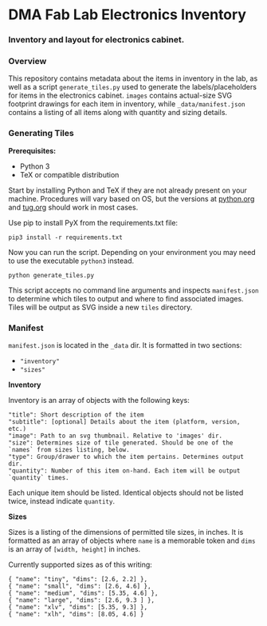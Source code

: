 # DMA Fab Lab Electronics Inventory
### Inventory and layout for electronics cabinet.

### Overview

This repository contains metadata about the items in inventory in the lab, as well as a script `generate_tiles.py` used to generate the labels/placeholders for items in the electronics cabinet. `images` contains actual-size SVG footprint drawings for each item in inventory, while `_data/manifest.json` contains a listing of all items along with quantity and sizing details.

### Generating Tiles

**Prerequisites:**
- Python 3
- TeX or compatible distribution

Start by installing Python and TeX if they are not already present on your machine. Procedures will vary based on OS, but the versions at [python.org](https://www.python.org/) and [tug.org](http://www.tug.org/begin.html#install) should work in most cases.

Use pip to install PyX from the requirements.txt file:

```
pip3 install -r requirements.txt
```

Now you can run the script. Depending on your environment you may need to use the executable `python3` instead.

```
python generate_tiles.py
```

This script accepts no command line arguments and inspects `manifest.json` to determine which tiles to output and where to find associated images. Tiles will be output as SVG inside a new `tiles` directory.


### Manifest

`manifest.json` is located in the `_data` dir. It is formatted in two sections:
- `"inventory"`
- `"sizes"`

**Inventory**

Inventory is an array of objects with the following keys:

```
"title": Short description of the item
"subtitle": [optional] Details about the item (platform, version, etc.)
"image": Path to an svg thumbnail. Relative to 'images' dir.
"size": Determines size of tile generated. Should be one of the `names` from sizes listing, below.
"type": Group/drawer to which the item pertains. Determines output dir.
"quantity": Number of this item on-hand. Each item will be output `quantity` times.
```

Each unique item should be listed. Identical objects should not be listed twice, instead indicate `quantity`.


**Sizes**

Sizes is a listing of the dimensions of permitted tile sizes, in inches. It is formatted as an array of objects where `name` is a memorable token and `dims` is an array of `[width, height]` in inches.

Currently supported sizes as of this writing:

```
{ "name": "tiny", "dims": [2.6, 2.2] },
{ "name": "small", "dims": [2.6, 4.6] },
{ "name": "medium", "dims": [5.35, 4.6] },
{ "name": "large", "dims": [2.6, 9.3 ] },
{ "name": "xlv", "dims": [5.35, 9.3] },
{ "name": "xlh", "dims": [8.05, 4.6] }
```
